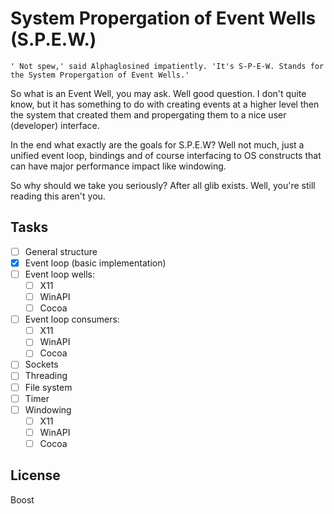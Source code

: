 # System Propergation of Event Wells (S.P.E.W.)

	' Not spew,' said Alphaglosined impatiently. 'It's S-P-E-W. Stands for the System Propergation of Event Wells.'

So what is an Event Well, you may ask. Well good question.
I don't quite know, but it has something to do with creating events at a higher level then the system that created them and propergating them to a nice user (developer) interface.

In the end what exactly are the goals for S.P.E.W?
Well not much, just a unified event loop, bindings and of course interfacing to OS constructs that can have major performance impact like windowing.

So why should we take you seriously? After all glib exists. Well, you're still reading this aren't you.

## Tasks

- [ ] General structure
- [x] Event loop (basic implementation)
- [ ] Event loop wells:
  - [ ] X11
  - [ ] WinAPI
  - [ ] Cocoa
- [ ] Event loop consumers:
  - [ ] X11
  - [ ] WinAPI
  - [ ] Cocoa
- [ ] Sockets
- [ ] Threading
- [ ] File system
- [ ] Timer
- [ ] Windowing
  - [ ] X11
  - [ ] WinAPI
  - [ ] Cocoa

## License
Boost